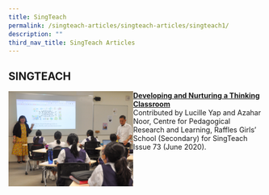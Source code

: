 ```yaml
---
title: SingTeach
permalink: /singteach-articles/singteach-articles/singteach1/
description: ""
third_nav_title: SingTeach Articles
---
```

## SINGTEACH

<img src="/images/Issue73.png" style="width:49%" align=left>

**[Developing and Nurturing a Thinking Classroom](https://singteach.nie.edu.sg/issue73-contribution/)**<br>
Contributed by Lucille Yap and Azahar Noor, Centre for Pedagogical Research and Learning, Raffles Girls’ School (Secondary) for SingTeach Issue 73 (June 2020).